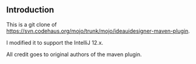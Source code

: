 Introduction
-----------

This is a git clone of https://svn.codehaus.org/mojo/trunk/mojo/ideauidesigner-maven-plugin.

I modified it to support the IntelliJ 12.x.

All credit goes to original authors of the maven plugin.
